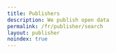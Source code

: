 ```yaml
---
title: Publishers
description: We publish open data
permalink: /fr/publisher/search
layout: publisher
noindex: true
---
```

